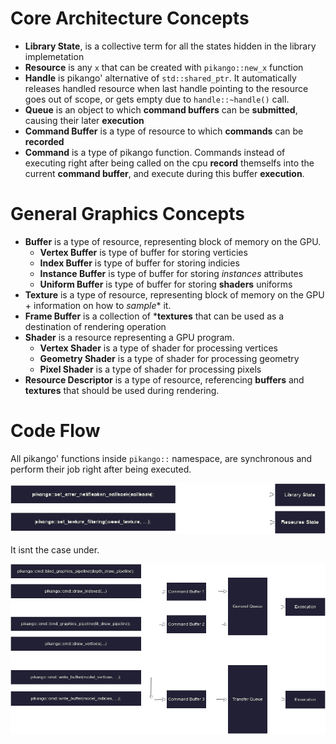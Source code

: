 # Core Architecture Concepts

- **Library State**, is a collective term for all the states hidden in the library implemetation
- **Resource** is any ``x`` that can be created with ``pikango::new_x`` function
- **Handle** is pikango' alternative of ``std::shared_ptr``. It automatically releases handled resource when last handle pointing to the resource goes out of scope, or gets empty due to ``handle::~handle()`` call.
- **Queue** is an object to which **command buffers** can be **submitted**, causing their later **execution**
- **Command Buffer** is a type of resource to which **commands** can be **recorded**
- **Command** is a type of pikango function. Commands instead of executing right after being called on the cpu **record** themselfs into the current **command buffer**, and execute during this buffer **execution**.

# General Graphics Concepts

- **Buffer** is a type of resource, representing block of memory on the GPU.
    - **Vertex Buffer** is type of buffer for storing verticies
    - **Index Buffer** is type of buffer for storing indicies
    - **Instance Buffer** is type of buffer for storing *instances* attributes
    - **Uniform Buffer** is type of buffer for storing **shaders** uniforms
- **Texture** is a type of resource, representing block of memory on the GPU + information on how to *sample** it.
- **Frame Buffer** is a collection of ***textures** that can be used as a destination of rendering operation
- **Shader** is a resource representing a GPU program.
    - **Vertex Shader** is a type of shader for processing vertices
    - **Geometry Shader** is a type of shader for processing geometry
    - **Pixel Shader** is a type of shader for processing pixels 
- **Resource Descriptor** is a type of resource, referencing **buffers** and **textures** that should be used during rendering.


# Code Flow

All pikango' functions inside ``pikango::`` namespace, are synchronous and perform their job right after being executed. 

![Normal Pikango Calls Execution](res/functions_execution.png)

It isnt the case under.


![Command Buffers Execution](res/command_buffer_execution.png)
